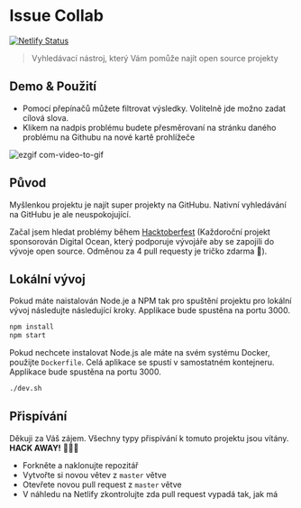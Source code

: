 # Issue Collab

[![Netlify Status](https://api.netlify.com/api/v1/badges/a515d6f7-91ed-4ce2-899a-5958d9600ba8/deploy-status)](https://app.netlify.com/sites/issue-collab/deploys)

> Vyhledávací nástroj, který Vám pomůže najít open source projekty

## Demo & Použití

- Pomocí přepínačů můžete filtrovat výsledky. Volitelně jde možno zadat cílová slova.
- Klikem na nadpis problému budete přesměrovaní na stránku daného problému na Githubu na nové kartě prohlížeče  

![ezgif com-video-to-gif](https://user-images.githubusercontent.com/39889198/67807711-ba90b080-fa6b-11e9-9326-c1dface895c2.gif)

## Původ

Myšlenkou projektu je najít super projekty na GitHubu. Nativní vyhledávání na GitHubu je ale neuspokojující. 

Začal jsem hledat problémy během [Hacktoberfest](https://medium.freecodecamp.org/i-just-got-my-free-hacktoberfest-shirt-heres-a-quick-way-you-can-get-yours-fa78d6e24307) (Každoroční projekt sponsorován Digital Ocean, který podporuje vývojáře aby se zapojili do vývoje open source. Odměnou za 4 pull requesty je tričko zdarma 👕).

## Lokální vývoj

Pokud máte naistalován Node.je a NPM tak pro spuštění projektu pro lokální vývoj následujte
následující kroky. Applikace bude spustěna na portu 3000.

```bash
npm install
npm start
```

Pokud nechcete instalovat Node.js ale máte na svém systému Docker, použijte `Dockerfile`. 
Celá aplikace se spustí v samostatném kontejneru. 
Applikace bude spustěna na portu 3000.

```bash
./dev.sh
```

## Přispívání

Děkuji za Váš zájem. Všechny typy přispívání k tomuto projektu jsou vítány. **HACK AWAY!** 🔨🔨🔨

- Forkněte a naklonujte repozitář
- Vytvořte si novou větev z `master` větve
- Otevřete novou pull request z `master` větve
- V náhledu na Netlify zkontrolujte zda pull request vypadá tak, jak má

